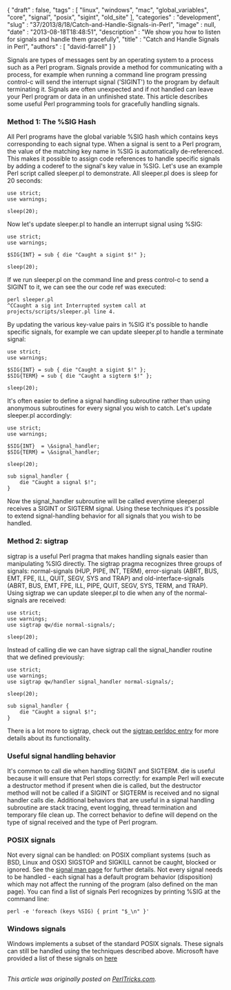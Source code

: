 {
   "draft" : false,
   "tags" : [
      "linux",
      "windows",
      "mac",
      "global_variables",
      "core",
      "signal",
      "posix",
      "sigint",
      "old_site"
   ],
   "categories" : "development",
   "slug" : "37/2013/8/18/Catch-and-Handle-Signals-in-Perl",
   "image" : null,
   "date" : "2013-08-18T18:48:51",
   "description" : "We show you how to listen for signals and handle them gracefully",
   "title" : "Catch and Handle Signals in Perl",
   "authors" : [
      "david-farrell"
   ]
}


Signals are types of messages sent by an operating system to a process such as a Perl program. Signals provide a method for communicating with a process, for example when running a command line program pressing control-c will send the interrupt signal ('SIGINT') to the program by default terminating it. Signals are often unexpected and if not handled can leave your Perl program or data in an unfinished state. This article describes some useful Perl programming tools for gracefully handling signals.

### Method 1: The %SIG Hash

All Perl programs have the global variable %SIG hash which contains keys corresponding to each signal type. When a signal is sent to a Perl program, the value of the matching key name in %SIG is automatically de-referenced. This makes it possible to assign code references to handle specific signals by adding a coderef to the signal's key value in %SIG. Let's use an example Perl script called sleeper.pl to demonstrate. All sleeper.pl does is sleep for 20 seconds:

``` prettyprint
use strict;
use warnings;

sleep(20);
```

Now let's update sleeper.pl to handle an interrupt signal using %SIG:

``` prettyprint
use strict;
use warnings;

$SIG{INT} = sub { die "Caught a sigint $!" };

sleep(20);
```

If we run sleeper.pl on the command line and press control-c to send a SIGINT to it, we can see the our code ref was executed:

``` prettyprint
perl sleeper.pl
^CCaught a sig int Interrupted system call at projects/scripts/sleeper.pl line 4.
```

By updating the various key-value pairs in %SIG it's possible to handle specific signals, for example we can update sleeper.pl to handle a terminate signal:

``` prettyprint
use strict;
use warnings;

$SIG{INT} = sub { die "Caught a sigint $!" };
$SIG{TERM} = sub { die "Caught a sigterm $!" };

sleep(20);
```

It's often easier to define a signal handling subroutine rather than using anonymous subroutines for every signal you wish to catch. Let's update sleeper.pl accordingly:

``` prettyprint
use strict;
use warnings;

$SIG{INT}  = \&signal_handler;
$SIG{TERM} = \&signal_handler;

sleep(20);

sub signal_handler {
    die "Caught a signal $!";
}
```

Now the signal\_handler subroutine will be called everytime sleeper.pl receives a SIGINT or SIGTERM signal. Using these techniques it's possible to extend signal-handling behavior for all signals that you wish to be handled.

### Method 2: sigtrap

sigtrap is a useful Perl pragma that makes handling signals easier than manipulating %SIG directly. The sigtrap pragma recognizes three groups of signals: normal-signals (HUP, PIPE, INT, TERM), error-signals (ABRT, BUS, EMT, FPE, ILL, QUIT, SEGV, SYS and TRAP) and old-interface-signals (ABRT, BUS, EMT, FPE, ILL, PIPE, QUIT, SEGV, SYS, TERM, and TRAP). Using sigtrap we can update sleeper.pl to die when any of the normal-signals are received:

``` prettyprint
use strict;
use warnings;
use sigtrap qw/die normal-signals/;

sleep(20);
```

Instead of calling die we can have sigtrap call the signal\_handler routine that we defined previously:

``` prettyprint
use strict;
use warnings;
use sigtrap qw/handler signal_handler normal-signals/;

sleep(20);

sub signal_handler {
    die "Caught a signal $!";
}
```

There is a lot more to sigtrap, check out the [sigtrap perldoc entry](http://perldoc.perl.org/sigtrap.html) for more details about its functionality.

### Useful signal handling behavior

It's common to call die when handling SIGINT and SIGTERM. die is useful because it will ensure that Perl stops correctly: for example Perl will execute a destructor method if present when die is called, but the destructor method will not be called if a SIGINT or SIGTERM is received and no signal handler calls die. Additional behaviors that are useful in a signal handling subroutine are stack tracing, event logging, thread termination and temporary file clean up. The correct behavior to define will depend on the type of signal received and the type of Perl program.

### POSIX signals

Not every signal can be handled: on POSIX compliant systems (such as BSD, Linux and OSX) SIGSTOP and SIGKILL cannot be caught, blocked or ignored. See the [signal man page](http://man7.org/linux/man-pages/man7/signal.7.html) for further details. Not every signal needs to be handled - each signal has a default program behavior (disposition) which may not affect the running of the program (also defined on the man page). You can find a list of signals Perl recognizes by printing %SIG at the command line:

``` prettyprint
perl -e 'foreach (keys %SIG) { print "$_\n" }'
```

### Windows signals

Windows implements a subset of the standard POSIX signals. These signals can still be handled using the techniques described above. Microsoft have provided a list of these signals on [here](http://msdn.microsoft.com/en-us/library/ms811896#ucmgch09_topic3)

\
*This article was originally posted on [PerlTricks.com](http://perltricks.com).*
